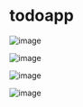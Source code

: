# todoapp

![image](https://github.com/Misael00103/todoapp/assets/68718644/b83a1bf2-30e6-49d0-89c0-9212cf56ca2c)

![image](https://github.com/Misael00103/todoapp/assets/68718644/84486d58-4e1f-4713-8199-5160df97e944)

![image](https://github.com/Misael00103/todoapp/assets/68718644/f1603438-3f90-4e4e-888a-89d0d0c675ee)

![image](https://github.com/Misael00103/todoapp/assets/68718644/4eea988d-c2a3-4490-afc9-08c3512829ae)
